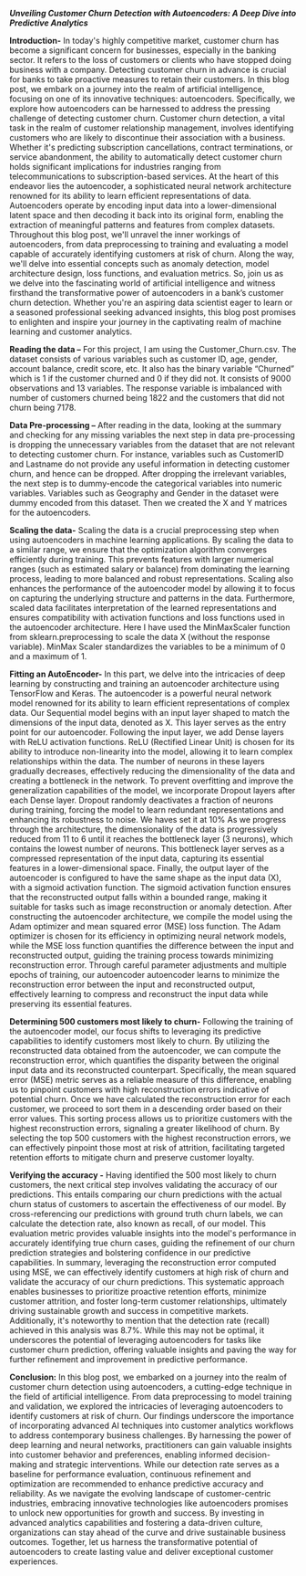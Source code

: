 ***Unveiling Customer Churn Detection with Autoencoders: A Deep Dive into Predictive Analytics***

**Introduction-**
In today's highly competitive market, customer churn has become a significant concern for businesses, especially in the banking sector. It refers to the loss of customers or clients who have stopped doing business with a company. Detecting customer churn in advance is crucial for banks to take proactive measures to retain their customers. 
In this blog post, we embark on a journey into the realm of artificial intelligence, focusing on one of its innovative techniques: autoencoders. Specifically, we explore how autoencoders can be harnessed to address the pressing challenge of detecting customer churn.
Customer churn detection, a vital task in the realm of customer relationship management, involves identifying customers who are likely to discontinue their association with a business. Whether it's predicting subscription cancellations, contract terminations, or service abandonment, the ability to automatically detect customer churn holds significant implications for industries ranging from telecommunications to subscription-based services.
At the heart of this endeavor lies the autoencoder, a sophisticated neural network architecture renowned for its ability to learn efficient representations of data. Autoencoders operate by encoding input data into a lower-dimensional latent space and then decoding it back into its original form, enabling the extraction of meaningful patterns and features from complex datasets.
Throughout this blog post, we'll unravel the inner workings of autoencoders, from data preprocessing to training and evaluating a model capable of accurately identifying customers at risk of churn. Along the way, we'll delve into essential concepts such as anomaly detection, model architecture design, loss functions, and evaluation metrics.
So, join us as we delve into the fascinating world of artificial intelligence and witness firsthand the transformative power of autoencoders in a bank’s customer churn detection. Whether you're an aspiring data scientist eager to learn or a seasoned professional seeking advanced insights, this blog post promises to enlighten and inspire your journey in the captivating realm of machine learning and customer analytics.

**Reading the data –** 
For this project, I am using the Customer_Churn.csv. The dataset consists of various variables such as customer ID, age, gender, account balance, credit score, etc. It also has the binary variable “Churned”  which is 1 if the customer churned and 0 if they did not. It consists of 9000 observations and 13 variables. The response variable is imbalanced with number of customers churned being 1822 and the customers that did not churn being 7178.

 

**Data Pre-processing –**
After reading in the data, looking at the summary and checking for any missing variables the next step in data pre-processing is dropping the unnecessary variables from the dataset that are not relevant to detecting customer churn. For instance, variables such as CustomerID and Lastname do not provide any useful information in detecting customer churn, and hence can be dropped.
After dropping the irrelevant variables, the next step is to dummy-encode the categorical variables into numeric variables. Variables such as Geography and Gender in the dataset were dummy encoded from this dataset. Then we created the X and Y matrices for the autoencoders.

**Scaling the data-**
Scaling the data is a crucial preprocessing step when using autoencoders in machine learning applications. By scaling the data to a similar range, we ensure that the optimization algorithm converges efficiently during training. This prevents features with larger numerical ranges (such as estimated salary or balance) from dominating the learning process, leading to more balanced and robust representations. 
Scaling also enhances the performance of the autoencoder model by allowing it to focus on capturing the underlying structure and patterns in the data. Furthermore, scaled data facilitates interpretation of the learned representations and ensures compatibility with activation functions and loss functions used in the autoencoder architecture. 
Here I have used the MinMaxScaler function from sklearn.preprocessing to scale the data X (without the response variable). MinMax Scaler standardizes the variables to be a minimum of 0 and a maximum of 1. 

**Fitting an AutoEncoder-**
In this part, we delve into the intricacies of deep learning by constructing and training an autoencoder architecture using TensorFlow and Keras. The autoencoder is a powerful neural network model renowned for its ability to learn efficient representations of complex data. Our Sequential model begins with an input layer shaped to match the dimensions of the input data, denoted as X. This layer serves as the entry point for our autoencoder.
Following the input layer, we add Dense layers with ReLU activation functions. ReLU (Rectified Linear Unit) is chosen for its ability to introduce non-linearity into the model, allowing it to learn complex relationships within the data. The number of neurons in these layers gradually decreases, effectively reducing the dimensionality of the data and creating a bottleneck in the network.
To prevent overfitting and improve the generalization capabilities of the model, we incorporate Dropout layers after each Dense layer. Dropout randomly deactivates a fraction of neurons during training, forcing the model to learn redundant representations and enhancing its robustness to noise. We haves set it at 10%
As we progress through the architecture, the dimensionality of the data is progressively reduced from 11 to 6 until it reaches the bottleneck layer (3 neurons), which contains the lowest number of neurons. This bottleneck layer serves as a compressed representation of the input data, capturing its essential features in a lower-dimensional space.
Finally, the output layer of the autoencoder is configured to have the same shape as the input data (X), with a sigmoid activation function. The sigmoid activation function ensures that the reconstructed output falls within a bounded range, making it suitable for tasks such as image reconstruction or anomaly detection.
After constructing the autoencoder architecture, we compile the model using the Adam optimizer and mean squared error (MSE) loss function. The Adam optimizer is chosen for its efficiency in optimizing neural network models, while the MSE loss function quantifies the difference between the input and reconstructed output, guiding the training process towards minimizing reconstruction error. Through careful parameter adjustments and multiple epochs of training, our autoencoder autoencoder learns to minimize the reconstruction error between the input and reconstructed output, effectively learning to compress and reconstruct the input data while preserving its essential features. 
 
**Determining 500 customers most likely to churn-** 
Following the training of the autoencoder model, our focus shifts to leveraging its predictive capabilities to identify customers most likely to churn. By utilizing the reconstructed data obtained from the autoencoder, we can compute the reconstruction error, which quantifies the disparity between the original input data and its reconstructed counterpart. Specifically, the mean squared error (MSE) metric serves as a reliable measure of this difference, enabling us to pinpoint customers with high reconstruction errors indicative of potential churn.
Once we have calculated the reconstruction error for each customer, we proceed to sort them in a descending order based on their error values. This sorting process allows us to prioritize customers with the highest reconstruction errors, signaling a greater likelihood of churn. By selecting the top 500 customers with the highest reconstruction errors, we can effectively pinpoint those most at risk of attrition, facilitating targeted retention efforts to mitigate churn and preserve customer loyalty.

**Verifying the accuracy -**
Having identified the 500 most likely to churn customers, the next critical step involves validating the accuracy of our predictions. This entails comparing our churn predictions with the actual churn status of customers to ascertain the effectiveness of our model. By cross-referencing our predictions with ground truth churn labels, we can calculate the detection rate, also known as recall, of our model. This evaluation metric provides valuable insights into the model's performance in accurately identifying true churn cases, guiding the refinement of our churn prediction strategies and bolstering confidence in our predictive capabilities.
In summary, leveraging the reconstruction error computed using MSE, we can effectively identify customers at high risk of churn and validate the accuracy of our churn predictions. This systematic approach enables businesses to prioritize proactive retention efforts, minimize customer attrition, and foster long-term customer relationships, ultimately driving sustainable growth and success in competitive markets.
Additionally, it's noteworthy to mention that the detection rate (recall) achieved in this analysis was 8.7%. While this may not be optimal, it underscores the potential of leveraging autoencoders for tasks like customer churn prediction, offering valuable insights and paving the way for further refinement and improvement in predictive performance.

**Conclusion:**
In this blog post, we embarked on a journey into the realm of customer churn detection using autoencoders, a cutting-edge technique in the field of artificial intelligence. From data preprocessing to model training and validation, we explored the intricacies of leveraging autoencoders to identify customers at risk of churn. 
Our findings underscore the importance of incorporating advanced AI techniques into customer analytics workflows to address contemporary business challenges. By harnessing the power of deep learning and neural networks, practitioners can gain valuable insights into customer behavior and preferences, enabling informed decision-making and strategic interventions. While our detection rate serves as a baseline for performance evaluation, continuous refinement and optimization are recommended to enhance predictive accuracy and reliability.
As we navigate the evolving landscape of customer-centric industries, embracing innovative technologies like autoencoders promises to unlock new opportunities for growth and success. By investing in advanced analytics capabilities and fostering a data-driven culture, organizations can stay ahead of the curve and drive sustainable business outcomes. Together, let us harness the transformative potential of autoencoders to create lasting value and deliver exceptional customer experiences.
